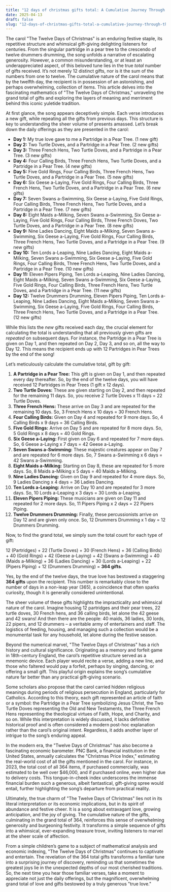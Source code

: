 ```yaml
---
title: "12 days of christmas gifts total: A Cumulative Journey Through the Yuletide Bountiful"
date: 2025-04-13
draft: false
slug: "12-days-of-christmas-gifts-total-a-cumulative-journey-through-the-yuletide-bountiful" 
---
```


The carol "The Twelve Days of Christmas" is an enduring festive staple, its repetitive structure and whimsical gift-giving delighting listeners for centuries. From the singular partridge in a pear tree to the crescendo of twelve drummers drumming, the song unfolds a narrative of escalating generosity. However, a common misunderstanding, or at least an underappreciated aspect, of this beloved tune lies in the true *total* number of gifts received. It’s not merely 12 distinct gifts, nor is it the sum of the numbers from one to twelve. The cumulative nature of the carol means that by the twelfth day, the recipient is in possession of an astonishing, and perhaps overwhelming, collection of items. This article delves into the fascinating mathematics of "The Twelve Days of Christmas," unraveling the grand total of gifts and exploring the layers of meaning and merriment behind this iconic yuletide tradition.

At first glance, the song appears deceptively simple. Each verse introduces a new gift, while repeating all the gifts from previous days. This structure is key to understanding the sheer volume of presents amassed. Let’s break down the daily offerings as they are presented in the carol:

* **Day 1:** My true love gave to me a Partridge in a Pear Tree. (1 new gift)
* **Day 2:** Two Turtle Doves, and a Partridge in a Pear Tree. (2 new gifts)
* **Day 3:** Three French Hens, Two Turtle Doves, and a Partridge in a Pear Tree. (3 new gifts)
* **Day 4:** Four Calling Birds, Three French Hens, Two Turtle Doves, and a Partridge in a Pear Tree. (4 new gifts)
* **Day 5:** Five Gold Rings, Four Calling Birds, Three French Hens, Two Turtle Doves, and a Partridge in a Pear Tree. (5 new gifts)
* **Day 6:** Six Geese a-Laying, Five Gold Rings, Four Calling Birds, Three French Hens, Two Turtle Doves, and a Partridge in a Pear Tree. (6 new gifts)
* **Day 7:** Seven Swans a-Swimming, Six Geese a-Laying, Five Gold Rings, Four Calling Birds, Three French Hens, Two Turtle Doves, and a Partridge in a Pear Tree. (7 new gifts)
* **Day 8:** Eight Maids a-Milking, Seven Swans a-Swimming, Six Geese a-Laying, Five Gold Rings, Four Calling Birds, Three French Doves, Two Turtle Doves, and a Partridge in a Pear Tree. (8 new gifts)
* **Day 9:** Nine Ladies Dancing, Eight Maids a-Milking, Seven Swans a-Swimming, Six Geese a-Laying, Five Gold Rings, Four Calling Birds, Three French Hens, Two Turtle Doves, and a Partridge in a Pear Tree. (9 new gifts)
* **Day 10:** Ten Lords a-Leaping, Nine Ladies Dancing, Eight Maids a-Milking, Seven Swans a-Swimming, Six Geese a-Laying, Five Gold Rings, Four Calling Birds, Three French Hens, Two Turtle Doves, and a Partridge in a Pear Tree. (10 new gifts)
* **Day 11:** Eleven Pipers Piping, Ten Lords a-Leaping, Nine Ladies Dancing, Eight Maids a-Milking, Seven Swans a-Swimming, Six Geese a-Laying, Five Gold Rings, Four Calling Birds, Three French Hens, Two Turtle Doves, and a Partridge in a Pear Tree. (11 new gifts)
* **Day 12:** Twelve Drummers Drumming, Eleven Pipers Piping, Ten Lords a-Leaping, Nine Ladies Dancing, Eight Maids a-Milking, Seven Swans a-Swimming, Six Geese a-Laying, Five Gold Rings, Four Calling Birds, Three French Hens, Two Turtle Doves, and a Partridge in a Pear Tree. (12 new gifts)

While this lists the *new* gifts received each day, the crucial element for calculating the total is understanding that all previously given gifts are *repeated* on subsequent days. For instance, the Partridge in a Pear Tree is given on Day 1, and then repeated on Day 2, Day 3, and so on, all the way to Day 12. This means the recipient ends up with 12 Partridges in Pear Trees by the end of the song!

Let’s meticulously calculate the cumulative total, gift by gift:

1. **A Partridge in a Pear Tree:** This gift is given on Day 1, and then repeated every day thereafter. So, by the end of the twelve days, you will have received 12 Partridges in Pear Trees (1 gift x 12 days).
2. **Two Turtle Doves:** These are given starting on Day 2, and then repeated for the remaining 11 days. So, you receive 2 Turtle Doves x 11 days = 22 Turtle Doves.
3. **Three French Hens:** These arrive on Day 3 and are repeated for the remaining 10 days. So, 3 French Hens x 10 days = 30 French Hens.
4. **Four Calling Birds:** Given on Day 4 and repeated for 9 more days. So, 4 Calling Birds x 9 days = 36 Calling Birds.
5. **Five Gold Rings:** Arrive on Day 5 and are repeated for 8 more days. So, 5 Gold Rings x 8 days = 40 Gold Rings.
6. **Six Geese a-Laying:** First given on Day 6 and repeated for 7 more days. So, 6 Geese a-Laying x 7 days = 42 Geese a-Laying.
7. **Seven Swans a-Swimming:** These majestic creatures appear on Day 7 and are repeated for 6 more days. So, 7 Swans a-Swimming x 6 days = 42 Swans a-Swimming.
8. **Eight Maids a-Milking:** Starting on Day 8, these are repeated for 5 more days. So, 8 Maids a-Milking x 5 days = 40 Maids a-Milking.
9. **Nine Ladies Dancing:** Given on Day 9 and repeated for 4 more days. So, 9 Ladies Dancing x 4 days = 36 Ladies Dancing.
10. **Ten Lords a-Leaping:** Arrive on Day 10 and are repeated for 3 more days. So, 10 Lords a-Leaping x 3 days = 30 Lords a-Leaping.
11. **Eleven Pipers Piping:** These musicians are given on Day 11 and repeated for 2 more days. So, 11 Pipers Piping x 2 days = 22 Pipers Piping.
12. **Twelve Drummers Drumming:** Finally, these percussionists arrive on Day 12 and are given only once. So, 12 Drummers Drumming x 1 day = 12 Drummers Drumming.

Now, to find the grand total, we simply sum the total count for each type of gift:

12 (Partridges) + 22 (Turtle Doves) + 30 (French Hens) + 36 (Calling Birds) + 40 (Gold Rings) + 42 (Geese a-Laying) + 42 (Swans a-Swimming) + 40 (Maids a-Milking) + 36 (Ladies Dancing) + 30 (Lords a-Leaping) + 22 (Pipers Piping) + 12 (Drummers Drumming) = **364 gifts**.

Yes, by the end of the twelve days, the true love has bestowed a staggering **364 gifts** upon the recipient. This number is remarkably close to the number of days in a non-leap year (365), a coincidence that often sparks curiosity, though it is generally considered unintentional.

The sheer volume of these gifts highlights the impracticality and whimsical nature of the carol. Imagine housing 12 partridges and their pear trees, 22 turtle doves, 30 French hens, and 36 calling birds, let alone the 42 geese and 42 swans! And then there are the people: 40 maids, 36 ladies, 30 lords, 22 pipers, and 12 drummers – a veritable army of entertainers and staff. The logistics of feeding, housing, and managing such a collection would be a monumental task for any household, let alone during the festive season.

Beyond the numerical marvel, "The Twelve Days of Christmas" has a rich history and cultural significance. Originating as a memory and forfeit game in 18th-century England, the carol’s repetitive structure served as a mnemonic device. Each player would recite a verse, adding a new line, and those who faltered would pay a forfeit, perhaps by singing, dancing, or offering a small gift. This playful origin explains the song’s cumulative nature far better than any practical gift-giving scenario.

Some scholars also propose that the carol carried hidden religious meanings during periods of religious persecution in England, particularly for Catholics. According to this theory, each gift represented an article of faith or a symbol: the Partridge in a Pear Tree symbolizing Jesus Christ, the Two Turtle Doves representing the Old and New Testaments, the Three French Hens representing the theological virtues of Faith, Hope, and Charity, and so on. While this interpretation is widely discussed, it lacks definitive historical proof and is often considered a modern post-hoc explanation rather than the carol’s original intent. Regardless, it adds another layer of intrigue to the song’s enduring appeal.

In the modern era, the "Twelve Days of Christmas" has also become a fascinating economic barometer. PNC Bank, a financial institution in the United States, annually calculates the "Christmas Price Index," estimating the real-world cost of all the gifts mentioned in the carol. For instance, in 2023, the total cost of all 364 items, if purchased commercially, was estimated to be well over $46,000, and if purchased online, even higher due to delivery costs. This tongue-in-cheek index underscores the immense financial burden such a generous, albeit fantastical, gift-giving spree would entail, further highlighting the song’s departure from practical reality.

Ultimately, the true charm of "The Twelve Days of Christmas" lies not in its literal interpretation or its economic implications, but in its spirit of abundance and festive cheer. It is a song about extravagant love, growing anticipation, and the joy of giving. The cumulative nature of the gifts, culminating in the grand total of 364, reinforces this sense of overwhelming generosity and burgeoning festivity. It transforms a simple sequence of gifts into a whimsical, ever-expanding treasure trove, inviting listeners to marvel at the sheer scale of affection.

From a simple children’s game to a subject of mathematical analysis and economic indexing, "The Twelve Days of Christmas" continues to captivate and entertain. The revelation of the 364 total gifts transforms a familiar tune into a surprising journey of discovery, reminding us that sometimes the greatest joys lie in the unexpected depths of our most cherished traditions. So, the next time you hear those familiar verses, take a moment to appreciate not just the daily offerings, but the magnificent, overwhelming grand total of love and gifts bestowed by a truly generous "true love."